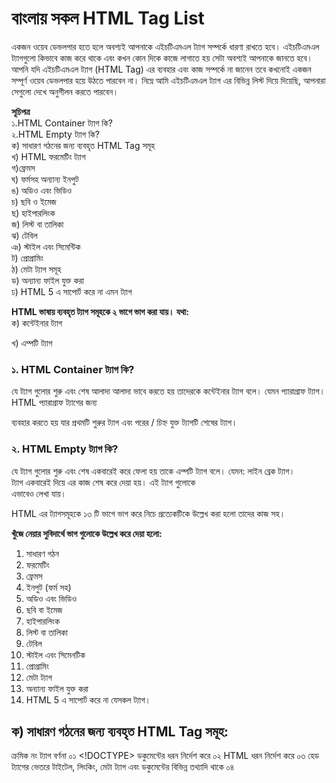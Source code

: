# বাংলায় সকল HTML Tag List
একজন ওয়েব ডেভলপার হতে হলে অবশ্যই আপনাকে এইচটিএমএল ট্যাগ সম্পর্কে ধারণা রাখতে হবে। এইচটিএমএল ট্যাগগুলো কিভাবে কাজ করে থাকে এবং কখন কোন দিকে কাজে লাগাতে হয় সেটা অবশ্যই আপনাকে জানতে হবে। আপনি যদি এইচটিএমএল ট্যাগ (HTML Tag) এর ব্যবহার এবং কাজ সম্পর্কে না জানেন তবে কখনোই একজন সম্পূর্ণ ওয়েব ডেভলপার হয়ে উঠতে পারবেন না। নিম্নে আমি এইচটিএমএল ট্যাগ এর বিভিন্ন লিস্ট দিয়ে দিয়েছি, আপনারা সেগুলো দেখে অনুশীলন করতে পারবেন।

**সূচিপত্র** <br>
১.HTML Container ট্যাগ কি?<br>
২.HTML Empty ট্যাগ কি?<br>
ক) সাধারণ গঠনের জন্য ব্যবহৃত HTML Tag সমূহ<br>
খ) HTML ফরমেটিং ট্যাগ<br>
গ)ফ্রেমস<br>
ঘ) ফর্মসহ অন্যান্য ইনপুট<br>
ঙ) অডিও এবং ভিডিও<br>
চ) ছবি ও ইমেজ<br>
ছ) হাইপারলিংক<br>
জ) লিস্ট বা তালিকা<br>
ঝ) টেবিল<br>
ঞ) স্টাইল এবং সিমেন্টিক<br>
ট) প্রোগ্রামিং<br>
ঠ) মেটা ট্যাগ সমূহ<br>
ড) অন্যান্য ফাইল যুক্ত করা<br>
ঢ) HTML 5 এ সাপোর্ট করে না এমন ট্যাগ<br>

**HTML ভাষায় ব্যবহৃত ট্যাগ সমূহকে ২ ভাগে ভাগ করা যায়। যথা:**<br>
ক) কন্টেইনার ট্যাগ<br>

খ) এম্পটি ট্যাগ<br>

### ১. HTML Container ট্যাগ কি?
যে ট্যাগ গুলোর শুরু এবং শেষ আলাদা আলাদা ভাবে করতে হয় তাদেরকে কন্টেইনার ট্যাগ বলে। যেমন প্যারাগ্রাফ ট্যাগ। HTML প্যারাগ্রাফ ট্যাগের জন্য <p> </p> ব্যবহার করতে হয় যার প্রথমটি শুরুর ট্যাগ এবং পরের / চিহ্ন যুক্ত ট্যাগটি শেষের ট্যাগ।

### ২. HTML Empty ট্যাগ কি?
যে ট্যাগ গুলোর শুরু এবং শেষ একবারেই করে ফেলা হয় তাকে এম্পটি ট্যাগ বলে। যেমন: লাইন ব্রেক ট্যাগ। <br> ট্যাগ একবারেই দিয়ে এর কাজ শেষ করে দেয়া হয়। এই ট্যাগ গুলোকে <br/> এভাবেও লেখা যায়।

HTML এর ট্যাগসমূহকে ১৩ টি ভাগে ভাগ করে নিচে প্রত্যেকটিকে উল্লেখ করা হলো তাদের কাজ সহ।

**খুঁজে নেয়ার সুবিদার্থে ভাগ গুলোকে উল্লেখ করে দেয়া হলো:**
1. সাধারণ গঠন
1. ফরমেটিং
1. ফ্রেমস
1. ইনপুট (ফর্ম সহ)
1. অডিও এবং ভিডিও
1. ছবি বা ইমেজ
1. হাইপারলিংক
1. লিস্ট বা তালিকা
1. টেবিল
1. স্টাইল এবং সিমেনটিক
1. প্রোগ্রামিং
1. মেটা ট্যাগ
1. অন্যান্য ফাইল যুক্ত করা
1. HTML 5 এ সাপোর্ট করে না যেসকল ট্যাগ।

## ক) সাধারণ গঠনের জন্য ব্যবহৃত HTML Tag সমূহ:
ক্রমিক নং	ট্যাগ	বর্ণনা
০১	<!DOCTYPE>	ডকুমেন্টের ধরন নির্দেশ করে
০২	<html>	HTML ধরন নির্দেশ করে
০৩	<head>	হেড ট্যাগের ভেতরে টাইটেল, লিংকিং, মেটা ট্যাগ এবং ডকুমেন্টের বিভিন্ন তথ্যাদি থাকে
০৪	<title>	টাইটেল বা শিরোনাম নির্দেশ করে
০৫	<body>	মূল কোডিং এর পুরোটাই বডি ট্যাগে থাকে
০৬	<h1> থেকে <h6>	হেডিং নির্দেশ করে। H1 হেডিং সবথেকে বড় এবং H6 সবথেকে ছোট।
০৭	<p>	প্যারাগ্রাফ বা অনুচ্ছেদ নির্দেশ করে
০৮	<br>	নতুন লাইন সৃষ্টি করে বা লাইন ব্রেক করে
০৯	<hr>	আনুভূমিক বা হরাইজন্টাল লাইন নির্দেশ করে, যা মূল কন্টেন্টের দুটি অংশকে পৃথক করতে ব্যবহৃত হয়
১০	<!---->	HTML কমেন্ট এর জন্য এটি ব্যবহৃত হয়। <!--কমেন্ট স্ক্রিনে দেখায় না, কোডারের সুবিদার্থে ব্যবহার করা হয়ে থাকে -->
## খ) HTML ফরমেটিং ট্যাগ
ক্রমিক নং	ট্যাগ	বর্ণনা
০১	<abbr>	সংক্ষিপ্ত রূপ প্রকাশে ব্যবহৃত হয়
০২	<address>	যোগাযাগের ঠিকানার জন্য তৈরি বিশেষ ফন্টের জন্য
০৩	<b>	লেখা বোল্ড করে
০৪	<bdo>	টেক্সট ডিরেকশনকে ওভাররাইড করে
০৫	<blockquote>	অন্য কারো কথাকে (উক্তি) চিহ্নিত করার জন্য
০৬	<cite>	টাইটেল প্রকাশ করে
০৭	<code>	বিভিন্ন কোডিং ল্যাঙ্গুয়েজের কোডকে আলাদা করে প্রকাশ করে
০৮	<del>	ডিলিট, অর্থাৎ লেখার উপর দিয়ে একটি দাগ (Strikethrough) দেয়ার জন্য
০৯	<dfn>	নির্দিষ্ট টার্মকে প্রকাশ করে যা ওই কন্টেন্টের সাথে কানেক্টেড
১০	<em>	লেখাকে এম্ফাসাইজড করে
১১	<i>	লেখাকে ইটালিক করে
১২	<ins>	নতুন করে ইনসার্ট করা হয়েছে বুঝায়
১৩	<kbd>	কীবোর্ড ইনপুটকে আলাদা করে
১৪	<mark>	কোনো লেখাকে আলাদাভাবে হাইলাইট করে
১৫	<meter>	পরিচিত রেঞ্জে স্কেলার এককের পরিমাপ বুঝাতে ব্যবহৃত হয়
১৬	<pre>	প্রিফরমেটেড টেক্সট বুঝায়
১৭	<progress>	কোনো প্রজেক্ট/টাস্কের অগ্রগতি বুঝায়
১৮	<q>	ছোট উক্তি বুঝায়
১৯	<rp>	যে ব্রাউজার রুবি অ্যানোশন সাপোর্ট করে না সেই ব্রাউজারে কি শো হবে তা ডিফাইন করে দেয়
২০	<rt>	বর্ণের ব্যাখ্যা
২১	<ruby>	পূর্ব এশীয় টাইপোগ্রাফি
২২	<s>	ভুল হয়েছে বুঝাতে ব্যবহৃত হয়
২৩	<samp>	স্যাম্পল আউটপুট
২৪	<small>	ছোট টেক্সট
২৫	<strong>	গুরুত্বপূর্ণ টেক্সট
২৬	<sub>	সাবস্ক্রিপ্টেড, অর্থাৎ পানির সংকেতের ২ কে নিচে পাঠানো
২৭	<sup>	সুপারস্ক্রিপ্ট। যা দিয়ে স্কোয়ার, কিউব ইত্যাদি দেয়া হয়
২৮	<template>	পেজ লোড হওয়াকালীন যে কন্টেইনার দেখাবে তা
২৯	<time>	তারিখ, সময়
৩০	<u>	আন্ডারলাইন
৩১	<var>	ভেরিয়েবল নির্দেশ করে
৩২	<wbr>	সম্ভাব্য লাইন ব্রেক বুঝায়
## গ) ফ্রেমস:
ক্রমিক নং	ট্যাগ	বর্ণনা
০১	<iframe>	অন্য কোনো ওয়েবসাইটকে বা কোনো অংশকে এই ওয়েবপেজে নির্দিষ্ট ফ্রেমে বন্দি করে শো করাতে ব্যবহৃত হয়
## ঘ) ফর্মসহ অন্যান্য ইনপুট:
ক্রমিক নং	ট্যাগ	বর্ণনা
০১	<form>	ফর্ম বুঝায়
০২	<input>	ইনপুট কন্ট্রোল
০৩	<output>	কোনো কাজ/হিসাবের আউটপুট নির্দেশ করে
০৪	<option>	ড্রপ ডাউন লিস্টের কোনো অপশন বুঝায়
০৫	<optgroup>	একই ধরনের অপশনকে বুঝায়
০৬	<label>	ইনপুট ইলেমেন্টের লেবেল নির্ধারণ করে দেয়
০৭	<button>	ক্লিক করে কোনো কাজ সম্পাদন যোগ্য বাটন যোগ করে
০৮	<textarea>	বড় আকারের টেক্সট ইনপুট নিতে ব্যবহৃত
০৯	<select>	ড্রপ ডাউন লিস্টের জন্য ব্যবহৃত
১০	<fieldset>	একই গ্রুপ সম্পর্কিত তথ্যাদিকে একটি বর্ডারে রাখা
১১	<legend>	ফিল্ডসেটের একটি নাম উল্লেখ করতে ব্যবহৃত
## ঙ) অডিও এবং ভিডিও:
ক্রমিক নং	ট্যাগ	বর্ণনা
০১	<video>	ভিডিও ফাইল যুক্ত করে
০২	<audio>	অডিও ফাইল যুক্ত করে (নির্দিষ্ট ফরমেটের)
০৩	<source>	একাধীক মিডিয়া রিসোর্স বুঝাতে ব্যবহার করা হয়
## চ) ছবি ও ইমেজ:
ক্রমিক নং	ট্যাগ	বর্ণনা
০১	<img>	ছবি যুক্ত করতে ব্যবহৃত হয়
০২	<figure>	সেলফ কন্টেইন্ড কন্টেন্ট আলাদা করতে
০৩	<picture>	একাধীক ইমেজ একসাথে
০৪	<svg>	SVG ফরমেটের গ্রাফিক্স/ছবি যুক্ত করতে
০৫	<figcaption>	ফিগারের ক্যাপশন দিতে ব্যবহার করা হয়
## ছ) হাইপারলিংক:
ক্রমিক নং	ট্যাগ	বর্ণনা
০১	<a>	হাইপারলিংক নির্দেশ করে
০২	<link>	একটি ডকুমেন্টের সাথে অন্য ডকুমেন্ট যুক্ত করতে, বিশেষ করে HTML এর সাথে CSS ইত্যাদি যুক্ত করে থাকে
০৩	<nav>	ন্যাভিগেশন লিংক বুঝায়
## জ) লিস্ট বা তালিকা:
ক্রমিক নং	ট্যাগ	বর্ণনা
০১	<ul>	আন-অর্ডার লিস্ট শুরু করে, যেমন বুলেট পয়েন্টার দিয়ে
০২	<ol>	অর্ডারড লিস্ট (সংখ্যা বা বর্ণ দিয়ে শুরু) বুঝায়
০৩	<li>	লিস্টের আইটেম গুলো এই ট্যাগের মধ্যে থাকে
০৪	<dl>	ডিসক্রিপশন লিস্ট বুঝায়
০৫	<dt>	ডিসক্রিপশন লিস্টের নাম দিতে
০৬	<dd>	ডিসক্রিপশনের নামের ডিসক্রিপশন দিতে
## ঝ) টেবিল:
ক্রমিক নং	ট্যাগ	বর্ণনা
০১	<table>	টেবিল নির্দেশক
০২	<caption>	টেবিলের ক্যাপশন দেয়
০৩	<th>	হেডার দেয় রো এর
০৪	<tr>	টেবিলের সারি নির্দেশ করে
০৫	<td>	টেবিল ডেটা
০৬	<thead>	টেবিলের হেডার কন্টেন্ট
০৭	<tfoot>	ফুটার কন্টেন্ট
০৮	<col>	কলাম
## ঞ) স্টাইল এবং সিমেন্টিক:
ক্রমিক নং	ট্যাগ	বর্ণনা
০১	<style>	ইন্টারনাল সিএসএস যুক্ত করতে। (সিএসএস কি জানতে এখানে ক্লিক করুন)
০২	<div>	একটি আলাদা সেকশন বুঝায় (<section> ও একই)
০৩	<span>	<div> এবং <section> এর মতোই
০৪	<header>	ডকুমেন্টের হেডার সেকশন বুঝায়
০৫	<footer>	ফুটার সেকশন আলাদা করতে
০৬	<main>	মূল কন্টেন্টের সেকশন
০৭	<section>	<div> এর মতোই
০৮	<article>	আর্টিকেল বুঝায়
## ট) প্রোগ্রামিং:
ক্রমিক নং	ট্যাগ	বর্ণনা
০১	<script>	জাভাস্ক্রিপ্ট ফাংশন যোগ করে
০২	<noscript>	স্ক্রিপ্ট সাপোর্ট না করলে তার ব্যাকআপ
০৩	<embed>	HTML না এমন এপ্লিকেশন যোগ করতে ব্যবহার করা হয়
## ঠ) মেটা ট্যাগ সমূহ:
ক্রমিক নং	ট্যাগ	বর্ণনা
০১	<meta>	ডিসক্রিপশন সহ অন্যান্য মেটা ডেটা যুক্ত করে ডকুমেন্টে
০২	<base>	মূল লিংককে আলাদা করে
## ড) অন্যান্য ফাইল যুক্ত করা:
ক্রমিক নং	ট্যাগ	বর্ণনা
০১	<link>	সিএসএস টাইপ ফাইল যুক্ত করে
০২	<script>	Js টাইপ ফাইল যুক্ত করে
## ঢ) HTML 5 এ সাপোর্ট করে না এমন ট্যাগ:
ক্রমিক নং	ট্যাগ	বর্ণনা
০১	<applet>	এম্বেডেড এপলেটকে বুঝায়
০২	<basefont>	ডিফল্ট কিছু ব্যাপার সেট করতে ব্যবহৃত
০৩	<dir>	ডিরেক্টরি লিস্ট ডিফাইন করে
০৪	<frame>	ফ্রেমসেটে ফ্রেম নির্দেশ করে
০৫	<strike>	কেটে দেয়া হয়েছে এমন দাগের জন্য
০৬	<center>	লেখাকে মাঝে আনতে
০৭	<big>	লেখাকে বড় করতে

HTML এ ব্যবহৃত প্রায় সব গুলো ক্যাটাগরির সকল ট্যাগ নিয়ে আসার চেষ্টা করেছি। কিছু কম গুরুত্বপূর্ণ ট্যাগ বাদ দিয়েছি, ভুল ত্রুটি কিছু থেকে থাকলেও থাকতে পারে। যেকোনো প্রশ্ন থাকলে কমেন্ট করতে পারেন নির্দ্বিধায়।
HTML5, CSS3, Bootstrap4 ব্যবহার করে ওয়েব ডেভেলপমেন্ট শিখতে পারেন বিনামূল্যের অনলাইন কোর্সের মাধ্যমে। এর জন্য FixBD এর ফেসবুক পেজটি ফলও করতে পারেন।

HTML Tags in Bangla এর পিডিএফ ডাওনলোড করতে ক্লিক করুন DOWNLOAD PDF আমাদের কন্টেন্ট গুলো সবার আগে পেতে FixBD Youtube Channel ও Facebook Page ফল্লও করে রাখতে পারেন।
